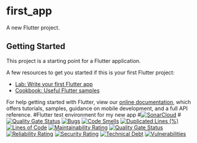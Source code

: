 # first_app

A new Flutter project.

## Getting Started

This project is a starting point for a Flutter application.

A few resources to get you started if this is your first Flutter project:

- [Lab: Write your first Flutter app](https://flutter.dev/docs/get-started/codelab)
- [Cookbook: Useful Flutter samples](https://flutter.dev/docs/cookbook)

For help getting started with Flutter, view our
[online documentation](https://flutter.dev/docs), which offers tutorials,
samples, guidance on mobile development, and a full API reference.
#Flutter test environment for my new app
#[![SonarCloud](https://sonarcloud.io/images/project_badges/sonarcloud-white.svg)](https://sonarcloud.io/dashboard?id=peterchege_flutter-app)
#[![Quality Gate Status](https://sonarcloud.io/api/project_badges/measure?project=peterchege_flutter-app&metric=alert_status)](https://sonarcloud.io/dashboard?id=peterchege_flutter-app)
[![Bugs](https://sonarcloud.io/api/project_badges/measure?project=peterchege_flutter-app&metric=bugs)](https://sonarcloud.io/dashboard?id=peterchege_flutter-app)
[![Code Smells](https://sonarcloud.io/api/project_badges/measure?project=peterchege_flutter-app&metric=code_smells)](https://sonarcloud.io/dashboard?id=peterchege_flutter-app)
[![Duplicated Lines (%)](https://sonarcloud.io/api/project_badges/measure?project=peterchege_flutter-app&metric=duplicated_lines_density)](https://sonarcloud.io/dashboard?id=peterchege_flutter-app)
[![Lines of Code](https://sonarcloud.io/api/project_badges/measure?project=peterchege_flutter-app&metric=ncloc)](https://sonarcloud.io/dashboard?id=peterchege_flutter-app)
[![Maintainability Rating](https://sonarcloud.io/api/project_badges/measure?project=peterchege_flutter-app&metric=sqale_rating)](https://sonarcloud.io/dashboard?id=peterchege_flutter-app)
[![Quality Gate Status](https://sonarcloud.io/api/project_badges/measure?project=peterchege_flutter-app&metric=alert_status)](https://sonarcloud.io/dashboard?id=peterchege_flutter-app)
[![Reliability Rating](https://sonarcloud.io/api/project_badges/measure?project=peterchege_flutter-app&metric=reliability_rating)](https://sonarcloud.io/dashboard?id=peterchege_flutter-app)
[![Security Rating](https://sonarcloud.io/api/project_badges/measure?project=peterchege_flutter-app&metric=security_rating)](https://sonarcloud.io/dashboard?id=peterchege_flutter-app)
[![Technical Debt](https://sonarcloud.io/api/project_badges/measure?project=peterchege_flutter-app&metric=sqale_index)](https://sonarcloud.io/dashboard?id=peterchege_flutter-app)
[![Vulnerabilities](https://sonarcloud.io/api/project_badges/measure?project=peterchege_flutter-app&metric=vulnerabilities)](https://sonarcloud.io/dashboard?id=peterchege_flutter-app)
